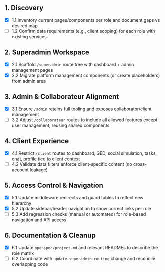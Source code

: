 ## 1. Discovery
- [x] 1.1 Inventory current pages/components per role and document gaps vs desired map
- [ ] 1.2 Confirm data requirements (e.g., client scoping) for each role with existing services

## 2. Superadmin Workspace
- [x] 2.1 Scaffold `/superadmin` route tree with dashboard + admin management pages
- [x] 2.2 Migrate platform management components (or create placeholders) from admin area

## 3. Admin & Collaborateur Alignment
- [x] 3.1 Ensure `/admin` retains full tooling and exposes collaborator/client management
- [ ] 3.2 Adjust `/collaborateur` routes to include all allowed features except user management, reusing shared components

## 4. Client Experience
- [x] 4.1 Restrict `/client` routes to dashboard, GED, social simulation, tasks, chat, profile tied to client context
- [ ] 4.2 Validate data filters enforce client-specific content (no cross-account leakage)

## 5. Access Control & Navigation
- [x] 5.1 Update middleware redirects and guard tables to reflect new hierarchy
- [x] 5.2 Update sidebar/header navigation to show correct links per role
- [ ] 5.3 Add regression checks (manual or automated) for role-based navigation and API access

## 6. Documentation & Cleanup
- [x] 6.1 Update `openspec/project.md` and relevant READMEs to describe the role matrix
- [ ] 6.2 Coordinate with `update-superadmin-routing` change and reconcile overlapping code
